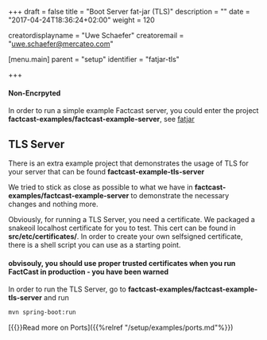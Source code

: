 +++
draft = false
title = "Boot Server fat-jar (TLS)"
description = ""
date = "2017-04-24T18:36:24+02:00"
weight = 120

creatordisplayname = "Uwe Schaefer"
creatoremail = "uwe.schaefer@mercateo.com"

[menu.main]
parent = "setup"
identifier = "fatjar-tls"

+++

#### Non-Encrpyted

In order to run a simple example Factcast server, you could enter the project **factcast-examples/factcast-example-server**, see [fatjar](../fatjar)


## TLS Server

There is an extra example project that demonstrates the usage of TLS for your server that can be found **factcast-example-tls-server**

We tried to stick as close as possible to what we have in **factcast-examples/factcast-example-server** to demonstrate the necessary changes and nothing more.

Obviously, for running a TLS Server, you need a certificate. We packaged a snakeoil localhost certificate for you to test. This cert can be found in **src/etc/certificates/**. In order to create your own selfsigned certificate, there is a shell script you can use as a starting point.

#### obvisouly, you should use proper trusted certificates when you run FactCast in production - you have been warned

In order to run the TLS Server, go to **factcast-examples/factcast-example-tls-server** and run

```sh
mvn spring-boot:run
```

[{{<icon name="circle-arrow-right" size="small">}}Read more on Ports]({{%relref "/setup/examples/ports.md"%}})
